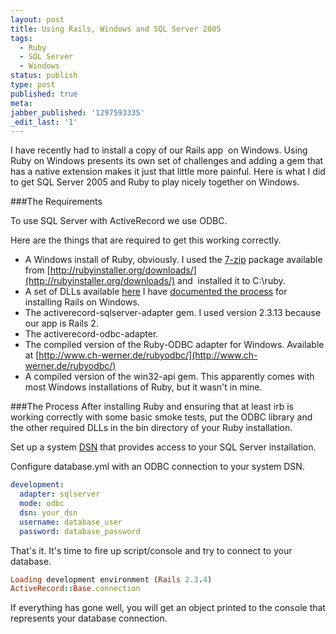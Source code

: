 ```yaml
---
layout: post
title: Using Rails, Windows and SQL Server 2005
tags:
  - Ruby
  - SQL Server
  - Windows
status: publish
type: post
published: true
meta:
jabber_published: '1297593335'
_edit_last: '1'
---
```


I have recently had to install a copy of our Rails app  on Windows. Using Ruby on Windows presents its own set of challenges and adding a gem that has a native extension makes it just that little more painful. Here is what I did to get SQL Server 2005 and Ruby to play nicely together on Windows.

###The Requirements

To use SQL Server with ActiveRecord we use ODBC.

Here are the things that are required to get this working correctly.

  * A Windows install of Ruby, obviously. I used the [7-zip](http://www.7-zip.org/)
    package available from [http://rubyinstaller.org/downloads/](http://rubyinstaller.org/downloads/)
    and  installed it to C:\ruby.
  * A set of DLLs available [here](/downloads/ruby_dep_dlls.zip)
    I have [documented the process](/2011/02/using-ruby-and-rails-on-windows/) for installing Rails on Windows.
  * The activerecord-sqlserver-adapter gem. I used version 2.3.13 because our app is Rails 2.
  * The activerecord-odbc-adapter.
  * The compiled version of the Ruby-ODBC adapter for Windows. Available at
    [http://www.ch-werner.de/rubyodbc/](http://www.ch-werner.de/rubyodbc/)
  * A compiled version of the win32-api gem. This apparently comes with most Windows installations of Ruby, but it wasn't in mine.

###The Process
After installing Ruby and ensuring that at least irb is working correctly with some basic smoke tests,
put the ODBC library and the other required DLLs in the bin directory of your Ruby installation.

Set up a system [DSN](http://en.wikipedia.org/wiki/Database_Source_Name)
that provides access to your SQL Server installation.

Configure database.yml with an ODBC connection to your system DSN.

``` yaml
development:
  adapter: sqlserver
  mode: odbc
  dsn: your_dsn
  username: database_user
  password: database_password
```

That's it. It's time to fire up script/console and try to connect to your database.

``` ruby
Loading development environment (Rails 2.3.4)
ActiveRecord::Base.connection
```

If everything has gone well, you will get an object printed to the console that represents your database connection.
